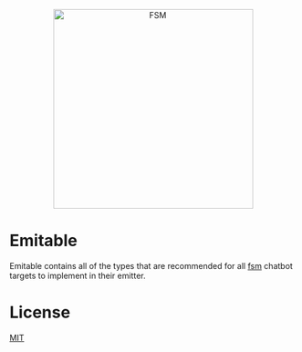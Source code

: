 <a href="https://github.com/fsm"><p align="center"><img src="https://user-images.githubusercontent.com/2105067/35464215-a014d512-02a9-11e8-8913-63a066f6064e.png" alt="FSM" width="350px" align="center;"/></p></a>

# Emitable

Emitable contains all of the types that are recommended for all [fsm](https://github.com/fsm/fsm) chatbot targets to implement in their emitter.

# License

[MIT](LICENSE.md)

